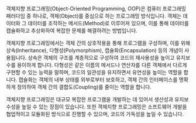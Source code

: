 객체지향 프로그래밍(Object-Oriented Programming, OOP)은 컴퓨터 프로그래밍 패러다임 중 하나로, 객체(Object)를 중심으로 하는 프로그래밍 방식입니다. 객체는 데이터와 그 데이터를 조작하는 메서드(Method)로 이루어져 있으며, 이를 통해 데이터를 캡슐화하고 추상화하여 복잡한 문제를 해결하려는 방법입니다.

객체지향 프로그래밍에서는 객체 간의 상호작용을 통해 프로그램을 구성하며, 이를 위해 상속(Inheritance), 다형성(Polymorphism), 캡슐화(Encapsulation) 등의 개념이 사용됩니다. 상속은 객체의 구조를 계층적으로 구성하여 코드의 재사용성을 높이고 유지보수를 용이하게 합니다. 다형성은 같은 이름의 메서드나 연산자를 다른 객체에서 다르게 구현할 수 있는 능력을 말하며, 코드의 일관성을 유지하면서 유연성을 높이는 역할을 합니다. 캡슐화는 객체의 내부 상태를 외부로부터 보호하고, 객체 간의 인터페이스를 명확하게 정의하여 객체 간의 결합도(Coupling)를 줄이는 역할을 합니다.

객체지향 프로그래밍은 대규모 복잡한 프로그램을 개발하는 데 있어서 생산성과 유지보수성을 높일 수 있는 장점이 있습니다. 또한 객체지향 프로그래밍은 소프트웨어 개발을 협업적이고 모듈화된 방식으로 진행할 수 있으며, 코드의 가독성을 높일 수 있습니다.

